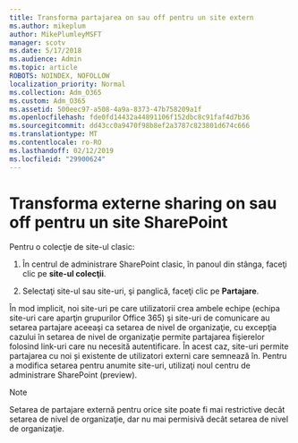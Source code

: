 ```yaml
---
title: Transforma partajarea on sau off pentru un site extern
ms.author: mikeplum
author: MikePlumleyMSFT
manager: scotv
ms.date: 5/17/2018
ms.audience: Admin
ms.topic: article
ROBOTS: NOINDEX, NOFOLLOW
localization_priority: Normal
ms.collection: Adm_O365
ms.custom: Adm_O365
ms.assetid: 500eec97-a508-4a9a-8373-47b758209a1f
ms.openlocfilehash: fde0fd14432a44891106f152dbc8c91faf4d7b36
ms.sourcegitcommit: dd43cc0a9470f98b8ef2a3787c823801d674c666
ms.translationtype: MT
ms.contentlocale: ro-RO
ms.lasthandoff: 02/12/2019
ms.locfileid: "29900624"
---
```

# <a name="turn-external-sharing-on-or-off-for-a-sharepoint-site"></a>Transforma externe sharing on sau off pentru un site SharePoint

Pentru o colecţie de site-ul clasic:
  
1. În centrul de administrare SharePoint clasic, în panoul din stânga, faceţi clic pe **site-ul colecţii**.
    
2. Selectaţi site-ul sau site-uri, şi panglică, faceţi clic pe **Partajare**.
    
În mod implicit, noi site-uri pe care utilizatorii crea ambele echipe (echipa site-uri care aparţin grupurilor Office 365) şi site-uri de comunicare au setarea partajare aceeaşi ca setarea de nivel de organizaţie, cu excepţia cazului în setarea de nivel de organizaţie permite partajarea fişierelor folosind link-uri care nu necesită autentificare. În acest caz, site-uri permite partajarea cu noi și existente de utilizatori externi care semnează în. Pentru a modifica setarea pentru anumite site-uri, utilizaţi noul centru de administrare SharePoint (preview).
  
> [!NOTE]
> Setarea de partajare externă pentru orice site poate fi mai restrictive decât setarea de nivel de organizaţie, dar nu mai permisivă decât setarea de nivel de organizaţie. 
  

